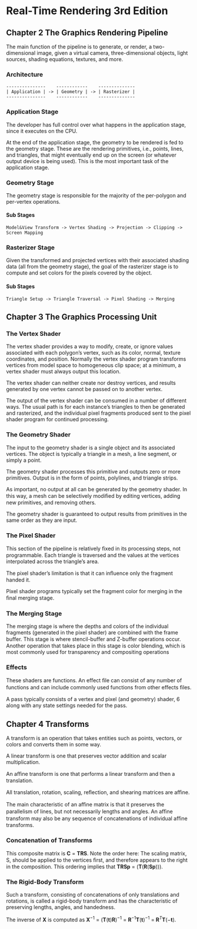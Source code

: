 # Real-Time Rendering 3rd Edition

## Chapter 2 The Graphics Rendering Pipeline 

The main function of the pipeline is to generate, or render, a two-dimensional image, given a virtual camera, three-dimensional objects, light sources, shading equations, textures, and more.

### Architecture

```
---------------    ------------    --------------
| Application | -> | Geometry | -> | Rasterizer |
---------------    ------------    --------------
```

### Application Stage

The developer has full control over what happens in the application stage, since it executes on the CPU.

At the end of the application stage, the geometry to be rendered is fed to the geometry stage. These are the rendering primitives, i.e., points, lines, and triangles, that might eventually end up on the screen (or whatever output device is being used). This is the most important task of the application stage.

### Geometry Stage

The geometry stage is responsible for the majority of the per-polygon and per-vertex operations.

#### Sub Stages

```
Model&View Transform -> Vertex Shading -> Projection -> Clipping -> Screen Mapping
```

### Rasterizer Stage

Given the transformed and projected vertices with their associated shading data (all from the geometry stage), the goal of the rasterizer stage is to compute and set colors for the pixels covered by the object.

#### Sub Stages

```
Triangle Setup -> Triangle Traversal -> Pixel Shading -> Merging
```

## Chapter 3 The Graphics Processing Unit

### The Vertex Shader

The vertex shader provides a way to modify, create, or ignore values associated with each polygon’s vertex, such as its color, normal, texture coordinates, and position. Normally the vertex shader program transforms vertices from model space to homogeneous clip space; at a minimum, a vertex shader must always output this location.

The vertex shader can neither create nor destroy vertices, and results generated by one vertex cannot be passed on to another vertex.

The output of the vertex shader can be consumed in a number of different ways. The usual path is for each instance’s triangles to then be generated and rasterized, and the individual pixel fragments produced sent to the pixel shader program for continued processing.

### The Geometry Shader

The input to the geometry shader is a single object and its associated vertices. The object is typically a triangle in a mesh, a line segment, or simply a point.

The geometry shader processes this primitive and outputs zero or more primitives. Output is in the form of points, polylines, and triangle strips.

As important, no output at all can be generated by the geometry shader. In this way, a mesh can be selectively modiﬁed by editing vertices, adding new primitives, and removing others.

The geometry shader is guaranteed to output results from primitives in the same order as they are input.

### The Pixel Shader

This section of the pipeline is relatively ﬁxed in its processing steps, not programmable. Each triangle is traversed and the values at the vertices interpolated across the triangle’s area.

The pixel shader’s limitation is that it can inﬂuence only the fragment handed it.

Pixel shader programs typically set the fragment color for merging in the ﬁnal merging stage.

### The Merging Stage

The merging stage is where the depths and colors of the individual fragments (generated in the pixel shader) are combined with the frame buﬀer. This stage is where stencil-buﬀer and Z-buﬀer operations occur. Another operation that takes place in this stage is color blending, which is most commonly used for transparency and compositing operations

### Effects

These shaders are functions. An eﬀect ﬁle can consist of any number of functions and can include commonly used functions from other eﬀects ﬁles.

A pass typically consists of a vertex and pixel (and geometry) shader, 6 along with any state settings needed for the pass.

## Chapter 4 Transforms

A transform is an operation that takes entities such as points, vectors, or colors and converts them in some way.

A linear transform is one that preserves vector addition and scalar multiplication.

An aﬃne transform is one that performs a linear transform and then a translation.

All translation, rotation, scaling, reﬂection, and shearing matrices are aﬃne. 

The main characteristic of an aﬃne matrix is that it preserves the parallelism of lines, but not necessarily lengths and angles. An aﬃne transform may also be any sequence of concatenations of individual aﬃne transforms.

### Concatenation of Transforms

This composite matrix is **C** = **TRS**. Note the order here: The scaling matrix, S, should be applied to the vertices ﬁrst, and therefore appears to the right in the composition. This ordering implies that **TRSp** = (**T**(**R**(**Sp**))).

### The Rigid-Body Transform

Such a transform, consisting of concatenations of only translations and rotations, is called a rigid-body transform and has the characteristic of preserving lengths, angles, and handedness.

The inverse of **X** is computed as **X**<sup>−1</sup> = (**T**(**t**)**R**)<sup>−1</sup> = **R**<sup>−1</sup>**T**(**t**)<sup>−1</sup> = **R**<sup>*T*</sup>**T**(−**t**).
